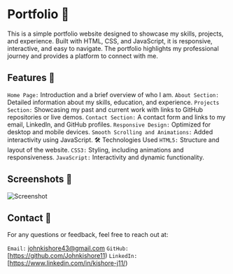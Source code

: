 # Portfolio 💼
This is a simple portfolio website designed to showcase my skills, projects, and experience. Built with HTML, CSS, and JavaScript, it is responsive, interactive, and easy to navigate. The portfolio highlights my professional journey and provides a platform to connect with me.

## Features 🌟
`Home Page:` Introduction and a brief overview of who I am.
`About Section:` Detailed information about my skills, education, and experience.
`Projects Section:` Showcasing my past and current work with links to GitHub repositories or live demos.
`Contact Section:` A contact form and links to my email, LinkedIn, and GitHub profiles.
`Responsive Design:` Optimized for desktop and mobile devices.
`Smooth Scrolling and Animations:` Added interactivity using JavaScript.
🛠️ Technologies Used
`HTML5:` Structure and layout of the website.
`CSS3:` Styling, including animations and responsiveness.
`JavaScript:` Interactivity and dynamic functionality.


## Screenshots 📸
![Screenshot](Portfolio-website/img/portss2.jpg)

## Contact 💬
For any questions or feedback, feel free to reach out at:

`Email:` johnkishore43@gmail.com
`GitHub:` [https://github.com/Johnkishore11)
`LinkedIn:` [https://www.linkedin.com/in/kishore-j11/)

